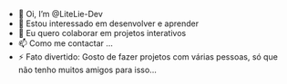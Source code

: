 - 👋 Oi, I’m @LiteLie-Dev
- 👀 Estou interessado em desenvolver e aprender
- 💞️ Eu quero colaborar em projetos interativos
- 📫 Como me contactar ...
- ⚡ Fato divertido: Gosto de fazer projetos com várias pessoas, só que
  não tenho muitos amigos para isso...
